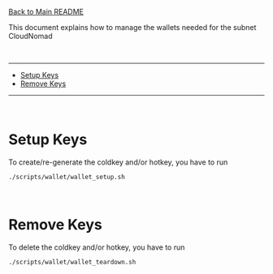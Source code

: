 [Back to Main README](../../README.md)

This document explains how to manage the wallets needed for the subnet CloudNomad

<br />

---

- [Setup Keys](#setup-keys)
- [Remove Keys](#remove-keys)

---

<br />

# Setup Keys

To create/re-generate the coldkey and/or hotkey, you have to run

```
./scripts/wallet/wallet_setup.sh
```

<br />

# Remove Keys

To delete the coldkey and/or hotkey, you have to run

```
./scripts/wallet/wallet_teardown.sh
```
